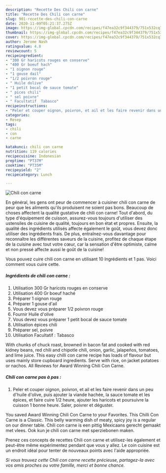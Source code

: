 ```yaml
---
description: "Recette Des Chili con carne"
title: "Recette Des Chili con carne"
slug: 901-recette-des-chili-con-carne
date: 2020-11-09T05:21:37.275Z
image: https://img-global.cpcdn.com/recipes/f47ea32c9f344379/751x532cq70/chili-con-carne-photo-principale-de-la-recette.jpg
thumbnail: https://img-global.cpcdn.com/recipes/f47ea32c9f344379/751x532cq70/chili-con-carne-photo-principale-de-la-recette.jpg
cover: https://img-global.cpcdn.com/recipes/f47ea32c9f344379/751x532cq70/chili-con-carne-photo-principale-de-la-recette.jpg
author: Jerome Nash
ratingvalue: 4.8
reviewcount: 5
recipeingredient:
- "300 Gr haricots rouges en conserve"
- "400 Gr boeuf hach"
- "1 oignon rouge"
- "1 gouse dail"
- "1/2 poivron rouge"
- " Huile dolive"
- "1 petit bocal de sauce tomate"
- " pices chili"
- " sel poivre"
- " Facultatif  Tabasco"
recipeinstructions:
- "Peler et couper oignon, poivron, et ail et les faire revenir dans un peu d&#39;huile d&#39;olive, puis ajouter la viande hachée, la sauce tomate et les épices, et faire cuire 1/2 heure, ajouter les haricots et poursuivre la cuisson 1 bonne heure. Saler, poivrer et déguster."
categories:
- Resep
tags:
- chili
- con
- carne

katakunci: chili con carne 
nutrition: 119 calories
recipecuisine: Indonesian
preptime: "PT37M"
cooktime: "PT35M"
recipeyield: "2"
recipecategory: Lunch

---
```



![Chili con carne](https://img-global.cpcdn.com/recipes/f47ea32c9f344379/751x532cq70/chili-con-carne-photo-principale-de-la-recette.jpg)

En général, les gens ont peur de commencer à cuisiner chili con carne de peur que les aliments qu'ils produisent ne soient pas bons. Beaucoup de choses affectent la qualité gustative de chili con carne! Tout d'abord, du type d'équipement de cuisson, assurez-vous toujours d'utiliser des ustensiles de cuisine de qualité, toujours en bon état et propres. Ensuite, la qualité des ingrédients utilisés affecte également le goût, vous devez donc utiliser des ingrédients frais. De plus, entraînez-vous davantage pour reconnaître les différentes saveurs de la cuisine, profitez de chaque étape de la cuisine avec tout votre cœur, car la sensation d'être optimiste, calme et non pressé affecte aussi le goût de la cuisine!

<!--inarticleads1-->

Vous pouvez cuire chili con carne en utilisant 10 Ingrédients et 1 pas. Voici comment vous cuire cette.

##### Ingrédients de chili con carne :

1. Utilisation 300 Gr haricots rouges en conserve
1. Utilisation 400 Gr boeuf haché
1. Préparer 1 oignon rouge
1. Préparer 1 gouse d&#39;ail
1. Vous devez vous préparer 1/2 poivron rouge
1. Fournir  Huile d&#39;olive
1. Vous devez vous préparer 1 petit bocal de sauce tomate
1. Utilisation  épices chili
1. Préparer  sel, poivre
1. Utilisation  Facultatif : Tabasco


With chunks of chuck roast, browned in bacon fat and cooked with red kidney beans, red chili and chipotle chili, onion, garlic, jalapeños, tomatoes, and lime juice. This easy chilli con carne recipe has loads of flavour but uses mainly store cupboard ingredients. Serve with rice, on jacket potatoes or nachos. All Reviews for Award Winning Chili Con Carne. 

<!--inarticleads2-->

##### Chili con carne pas à pas :

1. Peler et couper oignon, poivron, et ail et les faire revenir dans un peu d&#39;huile d&#39;olive, puis ajouter la viande hachée, la sauce tomate et les épices, et faire cuire 1/2 heure, ajouter les haricots et poursuivre la cuisson 1 bonne heure. Saler, poivrer et déguster.


You saved Award Winning Chili Con Carne to your Favorites. This Chilli Con Carne is a Classic. This belly warming dish of meaty, spicy joy is a regular on our dinner table. Chili con carne is een pittig Mexicaans gerecht gemaakt met vlees. Ook kun je chili con carne met sperziebonen maken. 

<!--inarticleads1-->

<p>
Prenez ces concepts de recettes Chili con carne et utilisez-les également et peut-être même expérimentez pendant que vous y allez. Le coin cuisine est un endroit idéal pour tenter de nouveaux points avec l'aide appropriée.
</p>

<p>
<i>Si vous trouvez cette Chili con carne recette précieuse, partagez-la avec vos amis proches ou votre famille, merci et bonne chance.</i>
</p>
